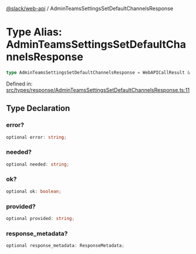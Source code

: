 [@slack/web-api](../index.md) / AdminTeamsSettingsSetDefaultChannelsResponse

# Type Alias: AdminTeamsSettingsSetDefaultChannelsResponse

```ts
type AdminTeamsSettingsSetDefaultChannelsResponse = WebAPICallResult & object;
```

Defined in: [src/types/response/AdminTeamsSettingsSetDefaultChannelsResponse.ts:11](https://github.com/slackapi/node-slack-sdk/blob/main/packages/web-api/src/types/response/AdminTeamsSettingsSetDefaultChannelsResponse.ts#L11)

## Type Declaration

### error?

```ts
optional error: string;
```

### needed?

```ts
optional needed: string;
```

### ok?

```ts
optional ok: boolean;
```

### provided?

```ts
optional provided: string;
```

### response\_metadata?

```ts
optional response_metadata: ResponseMetadata;
```
